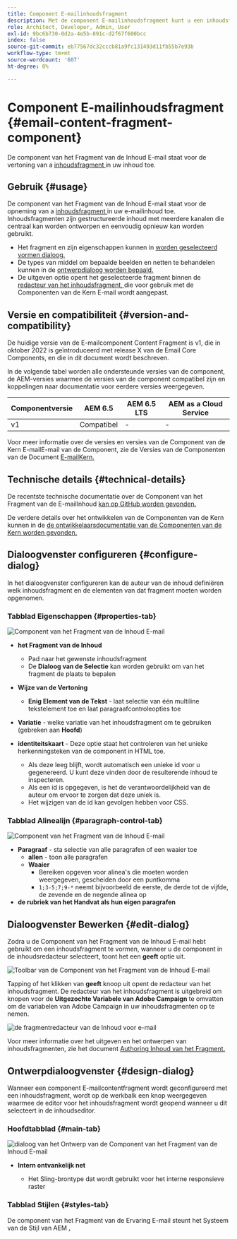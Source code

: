 ```yaml
---
title: Component E-mailinhoudsfragment
description: Met de component E-mailinhoudsfragment kunt u een inhoudsfragment in uw inhoud weergeven.
role: Architect, Developer, Admin, User
exl-id: 9bc6b730-0d2a-4e5b-891c-d2f67f600bcc
index: false
source-git-commit: eb77567dc32cccb81a9fc131493d11fb55b7e93b
workflow-type: tm+mt
source-wordcount: '607'
ht-degree: 0%

---
```



# Component E-mailinhoudsfragment {#email-content-fragment-component}

De component van het Fragment van de Inhoud E-mail staat voor de vertoning van a [ inhoudsfragment ](https://experienceleague.adobe.com/docs/experience-manager-cloud-service/assets/content-fragments/content-fragments.html?lang=nl-NL) in uw inhoud toe.

## Gebruik {#usage}

De component van het Fragment van de Inhoud E-mail staat voor de opneming van a [ inhoudsfragment ](https://experienceleague.adobe.com/docs/experience-manager-cloud-service/assets/content-fragments/content-fragments.html?lang=nl-NL) in uw e-mailinhoud toe. Inhoudsfragmenten zijn gestructureerde inhoud met meerdere kanalen die centraal kan worden ontworpen en eenvoudig opnieuw kan worden gebruikt.

* Het fragment en zijn eigenschappen kunnen in [ worden geselecteerd vormen dialoog.](#configure-dialog)
* De types van middel om bepaalde beelden en netten te behandelen kunnen in de [ ontwerpdialoog worden bepaald.](#design-dialog)
* De uitgeven optie opent het geselecteerde fragment binnen de [ redacteur van het inhoudsfragment, ](#edit-dialog) die voor gebruik met de Componenten van de Kern E-mail wordt aangepast.

## Versie en compatibiliteit {#version-and-compatibility}

De huidige versie van de E-mailcomponent Content Fragment is v1, die in oktober 2022 is geïntroduceerd met release X van de Email Core Components, en die in dit document wordt beschreven.

In de volgende tabel worden alle ondersteunde versies van de component, de AEM-versies waarmee de versies van de component compatibel zijn en koppelingen naar documentatie voor eerdere versies weergegeven.

| Componentversie | AEM 6.5 | AEM 6.5 LTS | AEM as a Cloud Service |
|---|---|---|---|
| v1 | Compatibel | - | - |

Voor meer informatie over de versies en versies van de Component van de Kern E-mailE-mail van de Component, zie de Versies van de Componenten van de Document [ E-mailKern.](/help/email/versions.md)

## Technische details {#technical-details}

De recentste technische documentatie over de Component van het Fragment van de E-mailInhoud [ kan op GitHub worden gevonden.](https://adobe.com/go/aem_cmp_tech_email_cf_v1)

De verdere details over het ontwikkelen van de Componenten van de Kern kunnen in de [ de ontwikkelaarsdocumentatie van de Componenten van de Kern worden gevonden.](/help/developing/overview.md)

## Dialoogvenster configureren {#configure-dialog}

In het dialoogvenster configureren kan de auteur van de inhoud definiëren welk inhoudsfragment en de elementen van dat fragment moeten worden opgenomen.

### Tabblad Eigenschappen {#properties-tab}

![ Component van het Fragment van de Inhoud E-mail ](/help/email/assets/email-content-fragment-edit-properties.png)

* **het Fragment van de Inhoud**

   * Pad naar het gewenste inhoudsfragment
   * De **Dialoog van de Selectie** kan worden gebruikt om van het fragment de plaats te bepalen

* **Wijze van de Vertoning**
   * **Enig Element van de Tekst** - laat selectie van één multiline tekstelement toe en laat paragraafcontroleopties toe
* **Variatie** - welke variatie van het inhoudsfragment om te gebruiken (gebreken aan **Hoofd**)

* **identiteitskaart** - Deze optie staat het controleren van het unieke herkenningsteken van de component in HTML toe.
   * Als deze leeg blijft, wordt automatisch een unieke id voor u gegenereerd. U kunt deze vinden door de resulterende inhoud te inspecteren.
   * Als een id is opgegeven, is het de verantwoordelijkheid van de auteur om ervoor te zorgen dat deze uniek is.
   * Het wijzigen van de id kan gevolgen hebben voor CSS.

### Tabblad Alinealijn {#paragraph-control-tab}

![ Component van het Fragment van de Inhoud E-mail ](/help/assets/content-fragment-edit-paragraph.png)

* **Paragraaf** - sta selectie van alle paragrafen of een waaier toe
   * **allen** - toon alle paragrafen
   * **Waaier**
      * Bereiken opgeven voor alinea&#39;s die moeten worden weergegeven, gescheiden door een puntkomma
      * `1;3-5;7;9-*` neemt bijvoorbeeld de eerste, de derde tot de vijfde, de zevende en de negende alinea op
* **de rubriek van het Handvat als hun eigen paragrafen**

## Dialoogvenster Bewerken {#edit-dialog}

Zodra u de Component van het Fragment van de Inhoud E-mail hebt gebruikt om een inhoudsfragment te vormen, wanneer u de component in de inhoudsredacteur selecteert, toont het een **geeft** optie uit.

![ Toolbar van de Component van het Fragment van de Inhoud E-mail ](/help/email/assets/email-content-fragment-edit-toolbar.png)

Tapping of het klikken van **geeft** knoop uit opent de redacteur van het inhoudsfragment. De redacteur van het inhoudsfragment is uitgebreid om knopen voor de **Uitgezochte Variabele van Adobe Campaign** te omvatten om de variabelen van Adobe Campaign in uw inhoudsfragmenten op te nemen.

![ de fragmentredacteur van de Inhoud voor e-mail ](/help/email/assets/email-content-fragment-editor.png)

Voor meer informatie over het uitgeven en het ontwerpen van inhoudsfragmenten, zie het document [ Authoring Inhoud van het Fragment.](https://experienceleague.adobe.com/docs/experience-manager-cloud-service/content/assets/content-fragments/content-fragments-variations.html?lang=nl-NL)

## Ontwerpdialoogvenster {#design-dialog}

Wanneer een component E-mailcontentfragment wordt geconfigureerd met een inhoudsfragment, wordt op de werkbalk een knop weergegeven waarmee de editor voor het inhoudsfragment wordt geopend wanneer u dit selecteert in de inhoudseditor.


### Hoofdtabblad {#main-tab}

![ dialoog van het Ontwerp van de Component van het Fragment van de Inhoud E-mail ](/help/email/assets/email-content-fragment-design.png)

* **Intern ontvankelijk net**

   * Het Sling-brontype dat wordt gebruikt voor het interne responsieve raster

### Tabblad Stijlen {#styles-tab}

De component van het Fragment van de Ervaring E-mail steunt het Systeem van de Stijl van AEM [.](/help/get-started/authoring.md#component-styling)
